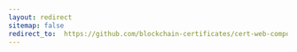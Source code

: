 ```yaml
---
layout: redirect
sitemap: false
redirect_to:  https://github.com/blockchain-certificates/cert-web-component
---
```

